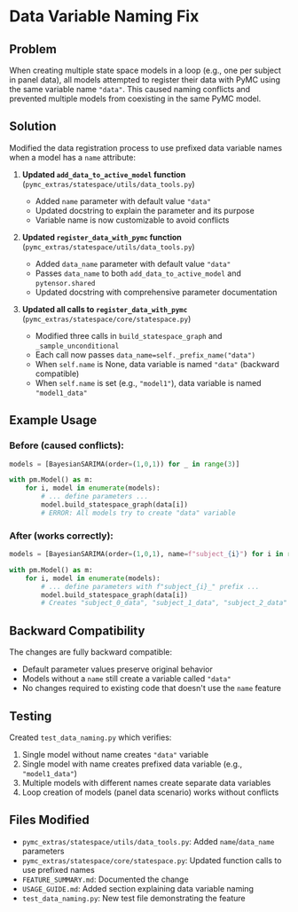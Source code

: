 # Data Variable Naming Fix

## Problem

When creating multiple state space models in a loop (e.g., one per subject in panel data), all models attempted to register their data with PyMC using the same variable name `"data"`. This caused naming conflicts and prevented multiple models from coexisting in the same PyMC model.

## Solution

Modified the data registration process to use prefixed data variable names when a model has a `name` attribute:

1. **Updated `add_data_to_active_model` function** (`pymc_extras/statespace/utils/data_tools.py`)
   - Added `name` parameter with default value `"data"`
   - Updated docstring to explain the parameter and its purpose
   - Variable name is now customizable to avoid conflicts

2. **Updated `register_data_with_pymc` function** (`pymc_extras/statespace/utils/data_tools.py`)
   - Added `data_name` parameter with default value `"data"`
   - Passes `data_name` to both `add_data_to_active_model` and `pytensor.shared`
   - Updated docstring with comprehensive parameter documentation

3. **Updated all calls to `register_data_with_pymc`** (`pymc_extras/statespace/core/statespace.py`)
   - Modified three calls in `build_statespace_graph` and `_sample_unconditional`
   - Each call now passes `data_name=self._prefix_name("data")`
   - When `self.name` is None, data variable is named `"data"` (backward compatible)
   - When `self.name` is set (e.g., `"model1"`), data variable is named `"model1_data"`

## Example Usage

### Before (caused conflicts):

```python
models = [BayesianSARIMA(order=(1,0,1)) for _ in range(3)]

with pm.Model() as m:
    for i, model in enumerate(models):
        # ... define parameters ...
        model.build_statespace_graph(data[i])
        # ERROR: All models try to create "data" variable
```

### After (works correctly):

```python
models = [BayesianSARIMA(order=(1,0,1), name=f"subject_{i}") for i in range(3)]

with pm.Model() as m:
    for i, model in enumerate(models):
        # ... define parameters with f"subject_{i}_" prefix ...
        model.build_statespace_graph(data[i])
        # Creates "subject_0_data", "subject_1_data", "subject_2_data"
```

## Backward Compatibility

The changes are fully backward compatible:

- Default parameter values preserve original behavior
- Models without a `name` still create a variable called `"data"`
- No changes required to existing code that doesn't use the `name` feature

## Testing

Created `test_data_naming.py` which verifies:

1. Single model without name creates `"data"` variable
2. Single model with name creates prefixed data variable (e.g., `"model1_data"`)
3. Multiple models with different names create separate data variables
4. Loop creation of models (panel data scenario) works without conflicts

## Files Modified

- `pymc_extras/statespace/utils/data_tools.py`: Added `name`/`data_name` parameters
- `pymc_extras/statespace/core/statespace.py`: Updated function calls to use prefixed names
- `FEATURE_SUMMARY.md`: Documented the change
- `USAGE_GUIDE.md`: Added section explaining data variable naming
- `test_data_naming.py`: New test file demonstrating the feature
